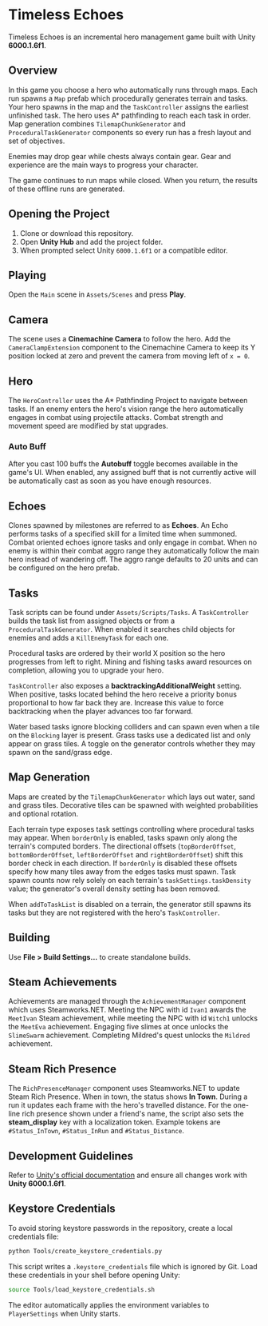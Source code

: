 # Timeless Echoes

Timeless Echoes is an incremental hero management game built with Unity **6000.1.6f1**.

## Overview
In this game you choose a hero who automatically runs through maps. Each run spawns a `Map` prefab which procedurally generates terrain and tasks.
Your hero spawns in the map and the `TaskController` assigns the earliest unfinished task. The hero uses A* pathfinding to reach each task in order.
Map generation combines `TilemapChunkGenerator` and `ProceduralTaskGenerator`
components so every run has a fresh layout and set of objectives.

Enemies may drop gear while chests always contain gear. Gear and experience are the main ways to progress your character.

The game continues to run maps while closed. When you return, the results of these offline runs are generated.

## Opening the Project
1. Clone or download this repository.
2. Open **Unity Hub** and add the project folder.
3. When prompted select Unity `6000.1.6f1` or a compatible editor.

## Playing
Open the `Main` scene in `Assets/Scenes` and press **Play**.

## Camera
The scene uses a **Cinemachine Camera** to follow the hero. Add the
`CameraClampExtension` component to the Cinemachine Camera to keep its Y
position locked at zero and prevent the camera from moving left of `x = 0`.

## Hero
The `HeroController` uses the A* Pathfinding Project to navigate between tasks.
If an enemy enters the hero's vision range the hero automatically engages in
combat using projectile attacks. Combat strength and movement speed are
modified by stat upgrades.

### Auto Buff
After you cast 100 buffs the **Autobuff** toggle becomes available in the
game's UI. When enabled, any assigned buff that is not currently active will be
automatically cast as soon as you have enough resources.

## Echoes
Clones spawned by milestones are referred to as **Echoes**. An Echo performs
tasks of a specified skill for a limited time when summoned.
Combat oriented echoes ignore tasks and only engage in combat. When no enemy is
within their combat aggro range they automatically follow the main hero instead
of wandering off. The aggro range defaults to 20 units and can be configured on
the hero prefab.

## Tasks
Task scripts can be found under `Assets/Scripts/Tasks`. A `TaskController`
builds the task list from assigned objects or from a `ProceduralTaskGenerator`.
When enabled it searches child objects for enemies and adds a `KillEnemyTask`
for each one.

Procedural tasks are ordered by their world X position so the hero progresses
from left to right. Mining and fishing tasks award resources on completion,
allowing you to upgrade your hero.

`TaskController` also exposes a **backtrackingAdditionalWeight** setting. When
positive, tasks located behind the hero receive a priority bonus proportional
to how far back they are. Increase this value to force backtracking when the
player advances too far forward.

Water based tasks ignore blocking colliders and can spawn even when a tile on
the `Blocking` layer is present.
Grass tasks use a dedicated list and only appear on grass tiles. A toggle on the
generator controls whether they may spawn on the sand/grass edge.

## Map Generation
Maps are created by the `TilemapChunkGenerator` which lays out water, sand and
grass tiles. Decorative tiles can be spawned with weighted probabilities and
optional rotation.

Each terrain type exposes task settings controlling where procedural tasks may
appear. When `borderOnly` is enabled, tasks spawn only along the terrain's
computed borders. The directional offsets (`topBorderOffset`, `bottomBorderOffset`,
`leftBorderOffset` and `rightBorderOffset`) shift this border check in each
direction. If `borderOnly` is disabled these offsets specify how many tiles away
from the edges tasks must spawn. Task spawn counts now rely solely on each
terrain's `taskSettings.taskDensity` value; the generator's overall density
setting has been removed.

When `addToTaskList` is disabled on a terrain, the generator still spawns its
tasks but they are not registered with the hero's `TaskController`.

## Building
Use **File > Build Settings...** to create standalone builds.

## Steam Achievements
Achievements are managed through the `AchievementManager` component which uses
Steamworks.NET. Meeting the NPC with id `Ivan1` awards the `MeetIvan` Steam
achievement, while meeting the NPC with id `Witch1` unlocks the `MeetEva`
achievement.
Engaging five slimes at once unlocks the `SlimeSwarm` achievement.
Completing Mildred's quest unlocks the `Mildred` achievement.

## Steam Rich Presence
The `RichPresenceManager` component uses Steamworks.NET to update Steam Rich
Presence. When in town, the status shows **In Town**. During a run it updates
each frame with the hero's travelled distance.
For the one-line rich presence shown under a friend's name, the script also
sets the **steam_display** key with a localization token. Example tokens are
`#Status_InTown`, `#Status_InRun` and `#Status_Distance`.

## Development Guidelines
Refer to [Unity's official documentation](https://docs.unity3d.com) and ensure all changes work with **Unity 6000.1.6f1**.

## Keystore Credentials
To avoid storing keystore passwords in the repository, create a local credentials file:

```bash
python Tools/create_keystore_credentials.py
```

This script writes a `.keystore_credentials` file which is ignored by Git. Load these credentials in your shell before opening Unity:

```bash
source Tools/load_keystore_credentials.sh
```

The editor automatically applies the environment variables to `PlayerSettings` when Unity starts.
